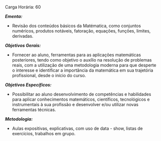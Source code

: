 Carga Horária: 60
 
***Ementa:***
* Revisão dos conteúdos básicos da Matématica, como conjuntos numéricos, produtos notáveis, fatoração, equações, funções, limites, derivadas.
 
***Objetivos Gerais:***
* Fornecer ao aluno, ferramentas para as aplicações matemáticas posteriores, tendo como objetivo o auxílio na resolução de problemas reais, com a utilização de uma metodologia moderna para que desperte o interesse e identificar a importância da matemática em sua trajetória profissional, desde o início do curso.
 
***Objetivos Específicos:***
* Possibilitar ao aluno desenvolvimento de competências e habilidades para aplicar conhecimentos matemáticos, científicos, tecnológicos e instrumentais à sua profissão e desenvolver e/ou utilizar novas ferramentas técnicas.
 
***Metodologia:***
* Aulas expositivas, explicativas, com uso de data - show, listas de exercícios, trabalhos em grupo.
